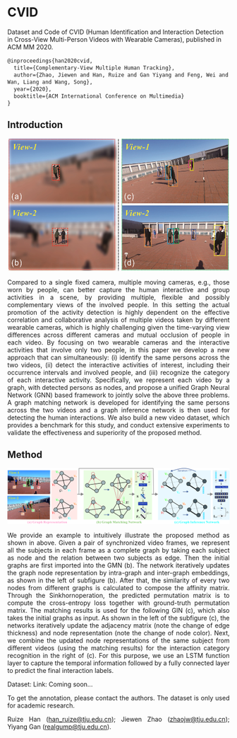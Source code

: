 

# CVID
Dataset and Code of CVID (Human Identification and Interaction Detection in Cross-View Multi-Person Videos with Wearable Cameras), published in ACM MM 2020.

```
@inproceedings{han2020cvid,
  title={Complementary-View Multiple Human Tracking}, 
  author={Zhao, Jiewen and Han, Ruize and Gan Yiyang and Feng, Wei and Wan, Liang and Wang, Song},  
  year={2020},  
  booktitle={ACM International Conference on Multimedia}
}
```

## Introduction

<div align=center><img src="https://github.com/RuizeHan/CVID/blob/master/figs/example1.jpg" width="500" height="300" alt="example"/><br/>
<div align= justify>

Compared to a single fixed camera, multiple moving cameras, e.g., those worn by people, can better capture the human interactive and group activities in a scene, by providing multiple, flexible and possibly complementary views of the involved people. In this setting the actual promotion of the activity detection is highly dependent on the effective correlation and collaborative analysis of multiple videos taken by different wearable cameras, which is highly challenging given the time-varying view differences across different cameras and mutual occlusion of people in each video. By focusing on two wearable cameras and the interactive activities that involve only two people, in this paper we develop a new approach that can simultaneously: (i) identify the same persons across the two videos, (ii) detect the interactive activities of interest, including their occurrence intervals and involved people, and (iii) recognize the category of each interactive activity. Specifically, we represent each video by a graph, with detected persons as nodes, and propose a unified Graph Neural Network (GNN) based framework to jointly solve the above three problems. A graph matching network is developed for identifying the same persons across the two videos and a graph inference network is then used for detecting the human interactions. We also build a new video dataset, which provides a benchmark for this study, and conduct extensive experiments to validate the effectiveness and superiority of the proposed method.

## Method

![framework](https://github.com/RuizeHan/CVID/blob/master/figs/framework.jpg)
<div align= justify>
  
We provide an example to intuitively illustrate the proposed method as shown in above. Given a pair of synchronized video frames, we represent all the subjects in each frame as a complete graph by taking each subject as node and the relation between two subjects as edge. Then the initial graphs are first imported
into the GMN (b). The network iteratively updates the graph node representation by intra-graph and inter-graph embeddings, as shown in the left of subfigure (b).
After that, the similarity of every two nodes from different graphs is calculated to compose the affinity matrix. Through the Sinkhornoperation, the predicted permutation matrix is to compute the cross-entropy loss together with ground-truth permutation matrix. The matching results is used for the following
GIN (c), which also takes the initial graphs as input. As shown in the left of the subfigure (c), the networks iteratively update the adjacency
matrix (note the change of edge thickness) and node representation (note the change of node color).
Next, we combine the updated node representations of the same subject from different videos (using the matching results) for the interaction category recognition in the right of (c). For this purpose, we use an LSTM function layer to capture the temporal information followed by a fully connected layer to predict the
final interaction labels. 

Dataset: Link: Coming soon...

To get the annotation, please contact the authors. The dataset is only used for academic research.

Ruize Han (han_ruize@tju.edu.cn); Jiewen Zhao (zhaojw@tju.edu.cn); Yiyang Gan (realgump@tju.edu.cn).

